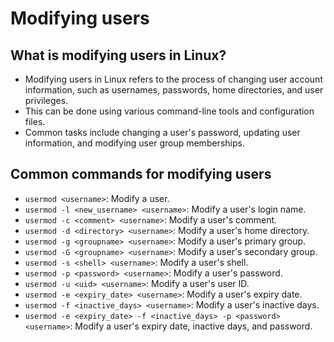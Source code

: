 # Modifying users

## What is modifying users in Linux?

- Modifying users in Linux refers to the process of changing user account information, such as usernames, passwords, home directories, and user privileges.
- This can be done using various command-line tools and configuration files.
- Common tasks include changing a user's password, updating user information, and modifying user group memberships.

## Common commands for modifying users

- `usermod <username>`: Modify a user.
- `usermod -l <new_username> <username>`: Modify a user's login name.
- `usermod -c <comment> <username>`: Modify a user's comment.
- `usermod -d <directory> <username>`: Modify a user's home directory.
- `usermod -g <groupname> <username>`: Modify a user's primary group.
- `usermod -G <groupname> <username>`: Modify a user's secondary group.
- `usermod -s <shell> <username>`: Modify a user's shell.
- `usermod -p <password> <username>`: Modify a user's password.
- `usermod -u <uid> <username>`: Modify a user's user ID.
- `usermod -e <expiry_date> <username>`: Modify a user's expiry date.
- `usermod -f <inactive_days> <username>`: Modify a user's inactive days.
- `usermod -e <expiry_date> -f <inactive_days> -p <password> <username>`: Modify a user's expiry date, inactive days, and password.
